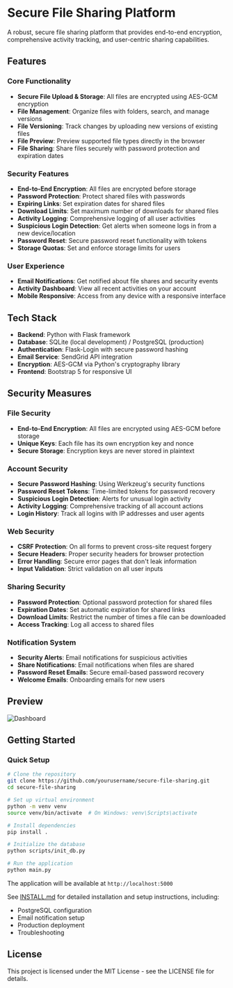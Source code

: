 # Secure File Sharing Platform

A robust, secure file sharing platform that provides end-to-end encryption, comprehensive activity tracking, and user-centric sharing capabilities.

## Features

### Core Functionality
- **Secure File Upload & Storage**: All files are encrypted using AES-GCM encryption
- **File Management**: Organize files with folders, search, and manage versions
- **File Versioning**: Track changes by uploading new versions of existing files
- **File Preview**: Preview supported file types directly in the browser
- **File Sharing**: Share files securely with password protection and expiration dates

### Security Features
- **End-to-End Encryption**: All files are encrypted before storage
- **Password Protection**: Protect shared files with passwords
- **Expiring Links**: Set expiration dates for shared files
- **Download Limits**: Set maximum number of downloads for shared files
- **Activity Logging**: Comprehensive logging of all user activities
- **Suspicious Login Detection**: Get alerts when someone logs in from a new device/location
- **Password Reset**: Secure password reset functionality with tokens
- **Storage Quotas**: Set and enforce storage limits for users

### User Experience
- **Email Notifications**: Get notified about file shares and security events
- **Activity Dashboard**: View all recent activities on your account
- **Mobile Responsive**: Access from any device with a responsive interface

## Tech Stack

- **Backend**: Python with Flask framework
- **Database**: SQLite (local development) / PostgreSQL (production)
- **Authentication**: Flask-Login with secure password hashing
- **Email Service**: SendGrid API integration
- **Encryption**: AES-GCM via Python's cryptography library
- **Frontend**: Bootstrap 5 for responsive UI

## Security Measures

### File Security
- **End-to-End Encryption**: All files are encrypted using AES-GCM before storage
- **Unique Keys**: Each file has its own encryption key and nonce
- **Secure Storage**: Encryption keys are never stored in plaintext

### Account Security
- **Secure Password Hashing**: Using Werkzeug's security functions
- **Password Reset Tokens**: Time-limited tokens for password recovery
- **Suspicious Login Detection**: Alerts for unusual login activity
- **Activity Logging**: Comprehensive tracking of all account actions
- **Login History**: Track all logins with IP addresses and user agents

### Web Security
- **CSRF Protection**: On all forms to prevent cross-site request forgery
- **Secure Headers**: Proper security headers for browser protection
- **Error Handling**: Secure error pages that don't leak information
- **Input Validation**: Strict validation on all user inputs

### Sharing Security
- **Password Protection**: Optional password protection for shared files
- **Expiration Dates**: Set automatic expiration for shared links
- **Download Limits**: Restrict the number of times a file can be downloaded
- **Access Tracking**: Log all access to shared files

### Notification System
- **Security Alerts**: Email notifications for suspicious activities
- **Share Notifications**: Email notifications when files are shared
- **Password Reset Emails**: Secure email-based password recovery
- **Welcome Emails**: Onboarding emails for new users

## Preview

![Dashboard](screenshots/dashboard.png)

## Getting Started

### Quick Setup

```bash
# Clone the repository
git clone https://github.com/yourusername/secure-file-sharing.git
cd secure-file-sharing

# Set up virtual environment
python -m venv venv
source venv/bin/activate  # On Windows: venv\Scripts\activate

# Install dependencies
pip install .

# Initialize the database
python scripts/init_db.py

# Run the application
python main.py
```

The application will be available at `http://localhost:5000`

See [INSTALL.md](INSTALL.md) for detailed installation and setup instructions, including:
- PostgreSQL configuration
- Email notification setup 
- Production deployment
- Troubleshooting

## License

This project is licensed under the MIT License - see the LICENSE file for details.